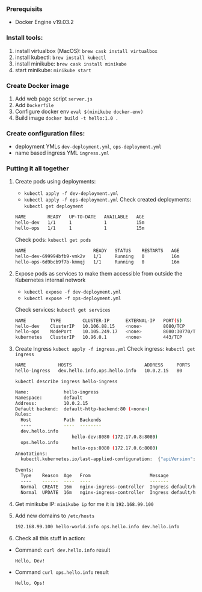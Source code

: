 ### Prerequisits
- Docker Engine v19.03.2

### Install tools:
1. install virtualbox (MacOS): `brew cask install virtualbox`
2. install kubectl: `brew install kubectl`
3. install minikube: `brew cask install minikube`
4. start minikube: `minikube start`

### Create Docker image
1. Add web page script `server.js`
2. Add `Dockerfile` 
3. Configure docker env `eval $(minikube docker-env)`
4. Build image `docker build -t hello:1.0 .`

### Create configuration files:
- deployment YMLs `dev-deployment.yml`, `ops-deployment.yml`
- name based ingress YML `ingress.yml`

### Putting it all together
1. Create pods using deployments:
    - `kubectl apply -f dev-deployment.yml`
    - `kubectl apply -f ops-deployment.yml`
    Check created deployments:
    `kubectl get deployment`
    ```bash
    NAME        READY   UP-TO-DATE   AVAILABLE   AGE
    hello-dev   1/1     1            1           15m
    hello-ops   1/1     1            1           15m
    ```
    
    Check pods:
    `kubectl get pods`
    ```bash
    NAME                         READY   STATUS    RESTARTS   AGE
    hello-dev-699994bfb9-vmk2v   1/1     Running   0          16m
    hello-ops-6d9bcb9f7b-kmmqj   1/1     Running   0          16m
    ```

2. Expose pods as services to make them accessible from outside the Kubernetes internal network
    - `kubectl expose -f dev-deployment.yml`
    - `kubectl expose -f ops-deployment.yml`
    
    Check services:
    `kubectl get services`
    
    ```bash
    NAME         TYPE        CLUSTER-IP      EXTERNAL-IP   PORT(S)          AGE
    hello-dev    ClusterIP   10.106.88.15    <none>        8080/TCP         4m41s
    hello-ops    NodePort    10.105.249.17   <none>        8080:30770/TCP   15m
    kubernetes   ClusterIP   10.96.0.1       <none>        443/TCP          21h
    ```
3. Create Ingress `kubect apply -f ingress.yml`
    Check ingress:
    `kubectl get ingress`
    ```bash
    NAME            HOSTS                           ADDRESS     PORTS   AGE
    hello-ingress   dev.hello.info,ops.hello.info   10.0.2.15   80      16m
    ```
    `kubectl describe ingress hello-ingress`
    
    ```bash
    Name:             hello-ingress
    Namespace:        default
    Address:          10.0.2.15
    Default backend:  default-http-backend:80 (<none>)
    Rules:
      Host            Path  Backends
      ----            ----  --------
      dev.hello.info
                         hello-dev:8080 (172.17.0.8:8080)
      ops.hello.info
                         hello-ops:8080 (172.17.0.6:8080)
    Annotations:
      kubectl.kubernetes.io/last-applied-configuration:  {"apiVersion":"networking.k8s.io/v1beta1","kind":"Ingress","metadata":{"annotations":{},"name":"hello-ingress","namespace":"default"},"spec":{"rules":[{"host":"dev.hello.info","http":{"paths":[{"backend":{"serviceName":"hello-dev","servicePort":8080}}]}},{"host":"ops.hello.info","http":{"paths":[{"backend":{"serviceName":"hello-ops","servicePort":8080}}]}}]}}
    
    Events:
      Type    Reason  Age   From                      Message
      ----    ------  ----  ----                      -------
      Normal  CREATE  16m   nginx-ingress-controller  Ingress default/hello-ingress
      Normal  UPDATE  16m   nginx-ingress-controller  Ingress default/hello-ingress
    ```
4. Get minikube IP:
    `minikube ip` 
    for me it is `192.168.99.100`

5. Add new domains to `/etc/hosts`
    ```bash
    192.168.99.100 hello-world.info ops.hello.info dev.hello.info
    ```
6. Check all this stuff in action:

- Command: `curl dev.hello.info` result
    ```bash
    Hello, Dev!
    ```
- Command `curl ops.hello.info` result
    ```bash
    Hello, Ops!
    ```

